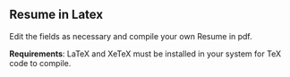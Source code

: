 Resume in Latex
---------------

Edit the fields as necessary and compile your own Resume in pdf.

__Requirements__: LaTeX and XeTeX must be installed in your system for TeX code to compile.


